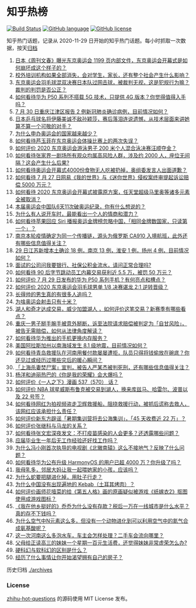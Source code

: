 # 知乎热榜
[![Build Status](https://github.com/ToWeLong/zhihu-hot-questions/workflows/CI/badge.svg)](https://github.com/ToWeLong/zhihu-hot-questions/actions)
[![GitHub language](https://img.shields.io/badge/language-golang-orange.svg)](https://golang.org/)
[![GitHub license](https://img.shields.io/github/license/ToWeLong/zhihu-hot-questions)](https://github.com/ToWeLong/zhihu-hot-questions/blob/main/LICENSE)

知乎热门话题，记录从 2020-11-29 日开始的知乎热门话题。每小时抓取一次数据，按天[归档](./archives)

<!-- BEGIN -->

1. [日本《周刊文春》曝光东京奥运会 1199 页内部文件，东京奥运会开幕式是如何崩坏成这个样子的？](https://www.zhihu.com/question/475755259)
1. [校外培训机构如果全部消失，会对学生，家长，还有整个社会产生什么影响？](https://www.zhihu.com/question/385950125)
1. [东京奥运会羽毛球混双决赛日本队过网击球，被裁判无视，这是犯规行为嘛？裁判的判罚是否公正？](https://www.zhihu.com/question/475764294)
1. [如何看待华为 P50 系列不搭载 5G 技术，只提供 4G 版本？你觉得值得入手吗？](https://www.zhihu.com/question/475912010)
1. [7 月 30 日重庆江津区报告 2 例新冠肺炎确诊病例，目前情况如何？](https://www.zhihu.com/question/475993693)
1. [日本乒乓球名将伊藤美诚不敌孙颖莎，赛后落泪连说遗憾，从技术层面来讲她算不算一个可敬的对手？](https://www.zhihu.com/question/475817128)
1. [为什么申办奥运会的国家越来越少？](https://www.zhihu.com/question/65333214)
1. [如何看待芦玉菲在东京奥运会体操比赛上的两次失误？](https://www.zhihu.com/question/475410982)
1. [如何评价 2020 东京奥运会游泳男子 200 米个人混合泳决赛汪顺夺金？](https://www.zhihu.com/question/476000617)
1. [如何看待张家界一剧场所有观众均属高风险人群，涉及约 2000 人，座位无间隔？这会产生什么后果?](https://www.zhihu.com/question/475630365)
1. [如何看待奥运会开幕式4000份食物无人吃被扔掉，奥组委发言人出面道歉？](https://www.zhihu.com/question/475607482)
1. [如何看待 7 月 27 日网易《我的世界》与《迷你世界》侵权案终审提起诉讼赔偿 5000 万元？](https://www.zhihu.com/question/475525004)
1. [如何看待 2020 东京奥运会开幕式披露原方案，任天堂超级马里奥等诸多元素全被取消？](https://www.zhihu.com/question/475757800)
1. [本届奥运会中国队6天11次破奥运纪录，你有什么想说的？](https://www.zhihu.com/question/475898680)
1. [为什么有人说开车时，最能看出一个人的情商和潜力？](https://www.zhihu.com/question/465346552)
1. [如何看待苹果回应 Siri 播报奥运金牌榜忽略中国，「相同金牌数国家，只读第一个」？](https://www.zhihu.com/question/475742001)
1. [南京本轮疫情确定为同一个传播链，源头为俄罗斯 CA910 入境航班，此外还有哪些信息值得关注？](https://www.zhihu.com/question/476026841)
1. [29 日江苏新增本土确诊 18 例，南京 13 例，淮安 1 例，扬州 4 例，目前情况如何？](https://www.zhihu.com/question/475981384)
1. [面试的公司问我要银行、社保公积金流水，请问正常合理吗?](https://www.zhihu.com/question/459781338)
1. [如何看待 90 后字节跳动员工内幕交易获利近 5.5 万，被罚 50 万元？](https://www.zhihu.com/question/475601703)
1. [如何评价 7 月 29 日发布的华为 P50 系列手机？有何亮点和槽点？](https://www.zhihu.com/question/475896893)
1. [如何评价 2020 东京奥运会羽毛球男单 1/8 决赛谌龙 2:1 逆转晋级？](https://www.zhihu.com/question/475908486)
1. [长得帅的男生真的有很多人追吗？](https://www.zhihu.com/question/466307046)
1. [为啥奥运会射击只有十米？](https://www.zhihu.com/question/474592113)
1. [湖人和奇才达成交易，威少加盟湖人 ，如何评价这笔交易？新赛季有哪些看点？](https://www.zhihu.com/question/475981272)
1. [重庆一男子掰手腕手被意外掰断，诉至法院请求赔偿被判定为「自甘风险」，被告无需赔偿，如何从法律角度解读？](https://www.zhihu.com/question/475595170)
1. [如何看待华为推出的手机更换内存服务？](https://www.zhihu.com/question/475979368)
1. [美国阿拉斯加州以南海域发生 8.1 级地震，目前情况如何？](https://www.zhihu.com/question/475828135)
1. [如何看待青岛救援队在河南用餐付款屡屡遭拒，队员只得将钱偷放在碗底？你还见过或经历过哪些灾后的暖心瞬间？](https://www.zhihu.com/question/475498737)
1. [「上海杀妻焚尸案」宣判，被告人严某杰被判死刑，还有哪些信息值得关注？](https://www.zhihu.com/question/476027874)
1. [杨洋和迪丽热巴的《你是我的荣耀》会大爆吗？](https://www.zhihu.com/question/475120357)
1. [如何评价《一人之下》漫画 537（570） 话？](https://www.zhihu.com/question/475953565)
1. [如何评价 NBA 球星威斯布鲁克被交易到湖人，换来库兹马、哈雷尔、波普以及 22 号签？](https://www.zhihu.com/question/475979318)
1. [如何看待网红为拍视频盗走卫辉救援船，阻挠救援行动，被抓后谎称去救人，该网红应该承担什么责任？](https://www.zhihu.com/question/475789969)
1. [如何评价新东方辟谣「暑期集训营将去公海集训」，「45 天收费近 22 万」？](https://www.zhihu.com/question/475294748)
1. [如何评价张继科与马龙的关系？](https://www.zhihu.com/question/52471002)
1. [如何看待张文宏深夜发文：不打疫苗感染的人会更多？还透露哪些问题？](https://www.zhihu.com/question/475729775)
1. [应届毕业生一年后无工作经验还好找工作吗？](https://www.zhihu.com/question/293802796)
1. [为什么冯小刚首次执导的电视剧《北辙南辕》这么不接地气？反映了什么问题？](https://www.zhihu.com/question/472154766)
1. [如何看待华为公布升级 HarmonyOS 的用户已超 4000 万？你升级了吗？](https://www.zhihu.com/question/475903727)
1. [我母乳多，邻居大妈让我一起喂她家的小孩，应该吗？](https://www.zhihu.com/question/471842469)
1. [为什么蛇要把腿进化掉，用肚子行走？](https://www.zhihu.com/question/457795798)
1. [为什么中国没有出现遍地的 Kebab（土耳其烤肉）？](https://www.zhihu.com/question/33937466)
1. [如何评价画师花噎菜的给《第五人格》画的原画疑似被游戏《纸嫁衣2》抠图使用成游戏图标？](https://www.zhihu.com/question/475046438)
1. [《我在他乡挺好的》乔乔为什么没有存款？税后一万在一线城市是什么水平？真的存不下钱吗？](https://www.zhihu.com/question/475247793)
1. [为什么空气中N元素这么多，但没有一个动物进化到可以利用空气中的氮气合成氨基酸呢？](https://www.zhihu.com/question/454756159)
1. [这一次河南这么多泡水车，车主会怎样处理？二手车会流向哪里？](https://www.zhihu.com/question/474074391)
1. [父母给正读高三的妹妹一个星期一百元生活费，还觉得妹妹非常虚荣怎么办?](https://www.zhihu.com/question/421152141)
1. [硬科幻与软科幻的区别是什么？](https://www.zhihu.com/question/312837261)
1. [经历了什么事情让你开始渴望拥有自己的房子？](https://www.zhihu.com/question/475305982)

<!-- END -->

历史归档 [./archives](./archives)


### License
[zhihu-hot-questions](https://github.com/towelong/zhihu-hot-questions) 的源码使用 MIT License 发布。